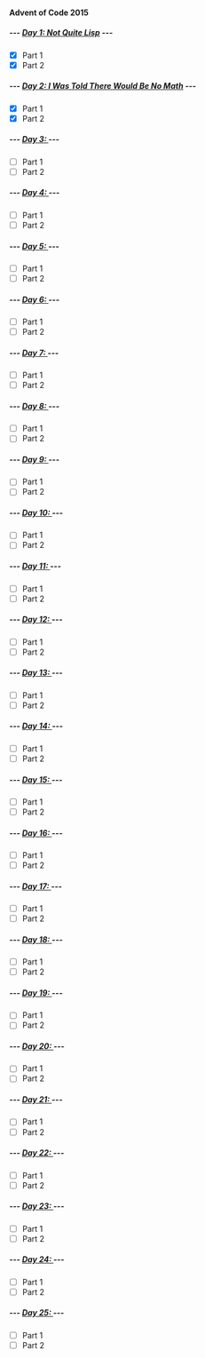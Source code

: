 #### Advent of Code 2015

##### --- [Day 1: Not Quite Lisp](d01) ---
- [x] Part 1
- [x] Part 2

##### --- [Day 2: I Was Told There Would Be No Math](d02) ---
- [x] Part 1
- [x] Part 2

##### --- [Day 3: ](d03) ---
- [ ] Part 1
- [ ] Part 2

##### --- [Day 4: ](d04) ---
- [ ] Part 1
- [ ] Part 2

##### --- [Day 5: ](d05) ---
- [ ] Part 1
- [ ] Part 2

##### --- [Day 6: ](d06) ---
- [ ] Part 1
- [ ] Part 2

##### --- [Day 7: ](d07) ---
- [ ] Part 1
- [ ] Part 2

##### --- [Day 8: ](d08) ---
- [ ] Part 1
- [ ] Part 2

##### --- [Day 9: ](d09) ---
- [ ] Part 1
- [ ] Part 2

##### --- [Day 10: ](d10) ---
- [ ] Part 1
- [ ] Part 2

##### --- [Day 11: ](d11) ---
- [ ] Part 1
- [ ] Part 2

##### --- [Day 12: ](d12) ---
- [ ] Part 1
- [ ] Part 2

##### --- [Day 13: ](d13) ---
- [ ] Part 1
- [ ] Part 2

##### --- [Day 14: ](d14) ---
- [ ] Part 1
- [ ] Part 2

##### --- [Day 15: ](d15) ---
- [ ] Part 1
- [ ] Part 2

##### --- [Day 16: ](d16) ---
- [ ] Part 1
- [ ] Part 2

##### --- [Day 17: ](d17) ---
- [ ] Part 1
- [ ] Part 2

##### --- [Day 18: ](d18) ---
- [ ] Part 1
- [ ] Part 2

##### --- [Day 19: ](d19) ---
- [ ] Part 1
- [ ] Part 2

##### --- [Day 20: ](d20) ---
- [ ] Part 1
- [ ] Part 2

##### --- [Day 21: ](d21) ---
- [ ] Part 1
- [ ] Part 2

##### --- [Day 22: ](d22) ---
- [ ] Part 1
- [ ] Part 2

##### --- [Day 23: ](d23) ---
- [ ] Part 1
- [ ] Part 2

##### --- [Day 24: ](d24) ---
- [ ] Part 1
- [ ] Part 2

##### --- [Day 25: ](d25) ---
- [ ] Part 1
- [ ] Part 2
